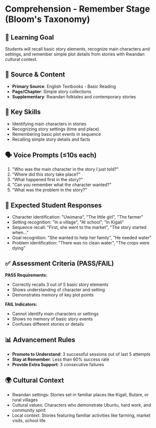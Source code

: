 # Comprehension - Remember Stage (Bloom's Taxonomy)

## 🎯 Learning Goal
Students will recall basic story elements, recognize main characters and settings, and remember simple plot details from stories with Rwandan cultural context.

## 📖 Source & Content
- **Primary Source**: English Textbooks - Basic Reading
- **Page/Chapter**: Simple story collections
- **Supplementary**: Rwandan folktales and contemporary stories

## 🧩 Key Skills
- Identifying main characters in stories
- Recognizing story settings (time and place)
- Remembering basic plot events in sequence
- Recalling simple story details and facts

## 🗣️ Voice Prompts (≤10s each)
1. "Who was the main character in the story I just told?"
2. "Where did this story take place?"
3. "What happened first in the story?"
4. "Can you remember what the character wanted?"
5. "What was the problem in the story?"

## 🎤 Expected Student Responses
- Character identification: "Uwimana", "The little girl", "The farmer"
- Setting recognition: "In a village", "At school", "In Kigali"
- Sequence recall: "First, she went to the market", "The story started when..."
- Goal recognition: "She wanted to help her family", "He needed water"
- Problem identification: "There was no clean water", "The crops were dying"

## ✅ Assessment Criteria (PASS/FAIL)
**PASS Requirements:**
- Correctly recalls 3 out of 5 basic story elements
- Shows understanding of character and setting
- Demonstrates memory of key plot points

**FAIL Indicators:**
- Cannot identify main characters or settings
- Shows no memory of basic story events
- Confuses different stories or details

## 📊 Advancement Rules
- **Promote to Understand**: 3 successful sessions out of last 5 attempts
- **Stay at Remember**: Less than 60% success rate
- **Provide Extra Support**: 3 consecutive failures

## 🌍 Cultural Context
- Rwandan settings: Stories set in familiar places like Kigali, Butare, or rural villages
- Cultural values: Characters who demonstrate Ubuntu, hard work, and community spirit
- Local context: Stories featuring familiar activities like farming, market visits, school life
